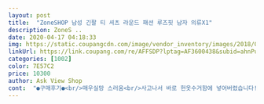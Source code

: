 ```yaml
---
layout: post 
title:  "ZoneSHOP 남성 긴팔 티 셔츠 라운드 패션 루즈핏 남자 의류X1" 
description: ZoneS ..
date: 2020-04-17 04:18:33 
img: https://static.coupangcdn.com/image/vendor_inventory/images/2018/09/07/17/1/8003b402-8caf-4ec5-bedd-27c7e3565ff3.jpg 
linkUrl: https://link.coupang.com/re/AFFSDP?lptag=AF3600438&subid=ahnPublicAsk&pageKey=131619519&itemId=387248378&vendorItemId=70437364286&traceid=V0-113-e4ae85c2c3d58875 
categories: [1002] 
color: 7E57C2 
price: 10300 
author: Ask View Shop 
cont:  "●구매후기●<br/>매우실망 스러움<br/>사고나서 바로 헌옷수거함에 넣어버렸습니다!<br/>어느민족 체형에 맞춰 제작 한것인지<br/>재질은 싸구려재질입니다! 치수도 한치수 작게나온듯 해요!<br/>집에있는 강아지 입혀놨네여! 절대사지마세요 후회해여<br/>팔이 너무 짧아 기형제작 되어 입고.<br/> 나서기가 ... <br/><br/>평소105입는데  xl사이즈가  90이네여  팔도안들어가서<br/>" 
---
```

